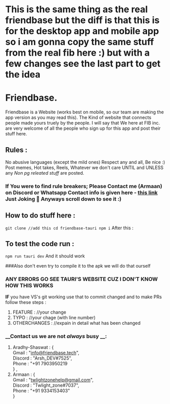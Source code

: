# This is the same thing as the real friendbase but the diff is that this is for the desktop app and mobile app so i am gonna copy the same stuff from the real fib here :) but with a few changes see the last part to get the idea
# Friendbase.
Friendbase is a Website (works best on mobile, so our team are making the app version as you may read this).
The Kind of website that connects people made yours truely by the people. I will say that We here at FIB inc. are very welcome of all the people who sign up for this app and post their stuff here.

## Rules : 
No abusive languages (except the mild ones)
Respect any and all,
Be nice :)
Post memes, Hot takes, Reels, Whatever we don't care UNTIL and UNLESS any *Non pg releated stuff* are posted.

### If You were to find rule breakers; Please Contact me (Armaan) on Discord or Whatsapp Contact info is given here - [this link](https://www.youtube.com/watch?v=dQw4w9WgXcQ) Just Joking 🤣 Anyways scroll down to see it :)

## How to do stuff here :
`
git clone //add this
cd friendbase-tauri
npm i
`
After this :

## To test the code run :
`
npm run tauri dev
`
And it should work

###Also don't even try to compile it to the apk we will do that ourself
### ANY ERRORS GO SEE TAURI'S WEBSITE CUZ I DON'T KNOW HOW THIS WORKS

__IF__ you have VS's git working use that to commit changed and to make PRs follow these steps : <br>
  1) FEATURE : //your change <br>
  2) TYPO : //your chage (with line number) <br>
  3) OTHERCHANGES : //expain in detail what has been changed <br>

### __Contact us we are not *always* busy __:
  1) Aradhy-Shaswat : { <br />
  Gmail : "info@friendbase.tech", <br />
  Discord : "Arsh_DEV#7525", <br />
  Phone : "+91 7903950219 <br />
  } , <br />
  2) Armaan : { <br />
  Gmail : "twlightzonehelp@gmail.com", <br />
  Discord : "Twlight_zone#7037", <br />
  Phone : "+91 9334153403" <br />
  }
